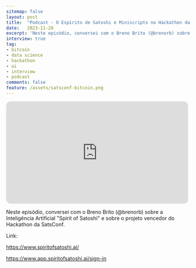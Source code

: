 ```yaml
---
sitemap: false
layout: post
title:  "Podcast - O Espírito de Satoshi e Miniscripts no Hackathon da SatsConf c/ Breno Brito - Sessão Temática 38 - Explica Bitcoin | Podcast on Spotify"
date:   2023-11-28
excerpt: 'Neste episódio, conversei com o Breno Brito (@brenorb) sobre a Inteligência Artificial "Spirit of Satoshi" e sobre o projeto vencedor do Hackathon da SatsConf.'
interview: true
tag:
- bitcoin
- data science
- hackathon
- ai
- interview
- podcast
comments: false
feature: /assets/satsconf-bitcoin.png
---
```


<iframe style="border-radius:12px" src="https://open.spotify.com/embed/episode/3MkcdN0nSUTSTRYVSqKAoA/video?utm_source=generator" width="496" height="279" frameBorder="0" allowfullscreen="" allow="autoplay; clipboard-write; encrypted-media; fullscreen; picture-in-picture" loading="lazy"></iframe>

Neste episódio, conversei com o Breno Brito (@brenorb) sobre a Inteligência Artificial "Spirit of Satoshi" e sobre o projeto vencedor do Hackathon da SatsConf.

Link:

https://www.spiritofsatoshi.ai/

https://www.app.spiritofsatoshi.ai/sign-in
